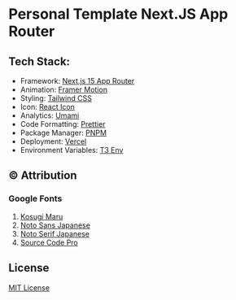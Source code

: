# Personal Template Next.JS App Router

## Tech Stack:

- Framework: [Next.js 15 App Router](https://nextjs.org/docs/app)
- Animation: [Framer Motion](https://www.framer.com/motion/)
- Styling: [Tailwind CSS](https://tailwindcss.com/)
- Icon: [React Icon](https://github.com/react-icons/react-icons)
- Analytics: [Umami](https://umami.is/)
- Code Formatting: [Prettier](https://prettier.io/)
- Package Manager: [PNPM](https://pnpm.io/)
- Deployment: [Vercel](https://vercel.com/)
- Environment Variables: [T3 Env](https://env.t3.gg/docs/introduction)

## ©️ Attribution

### Google Fonts

1. [Kosugi Maru](https://fonts.google.com/specimen/Kosugi+Maru?query=kosugi&noto.query=maru)
2. [Noto Sans Japanese](https://fonts.google.com/noto/specimen/Noto+Sans+JP?query=noto+san)
3. [Noto Serif Japanese](https://fonts.google.com/noto/specimen/Noto+Serif+JP?noto.query=noto+serif+japan)
4. [Source Code Pro](https://fonts.google.com/specimen/Source+Code+Pro?preview.layout=grid&query=source+code+pro)


## License

[MIT License](https://github.com/jeffersonrj14/personal-template-nextjs-app/blob/master/LICENSE)